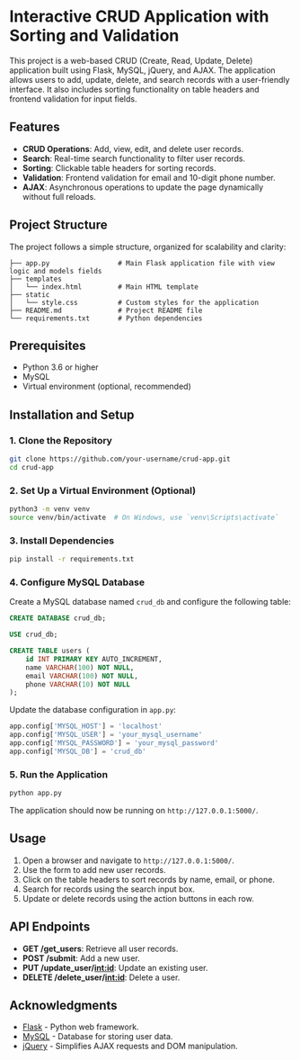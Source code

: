 
# Interactive CRUD Application with Sorting and Validation

This project is a web-based CRUD (Create, Read, Update, Delete) application built using Flask, MySQL, jQuery, and AJAX. The application allows users to add, update, delete, and search records with a user-friendly interface. It also includes sorting functionality on table headers and frontend validation for input fields.

## Features
- **CRUD Operations**: Add, view, edit, and delete user records.
- **Search**: Real-time search functionality to filter user records.
- **Sorting**: Clickable table headers for sorting records.
- **Validation**: Frontend validation for email and 10-digit phone number.
- **AJAX**: Asynchronous operations to update the page dynamically without full reloads.

## Project Structure
The project follows a simple structure, organized for scalability and clarity:

```
├── app.py                 # Main Flask application file with view logic and models fields
├── templates
│   └── index.html         # Main HTML template
├── static
│   └── style.css          # Custom styles for the application
├── README.md              # Project README file
└── requirements.txt       # Python dependencies
```

## Prerequisites
- Python 3.6 or higher
- MySQL
- Virtual environment (optional, recommended)

## Installation and Setup

### 1. Clone the Repository

```bash
git clone https://github.com/your-username/crud-app.git
cd crud-app
```

### 2. Set Up a Virtual Environment (Optional)

```bash
python3 -m venv venv
source venv/bin/activate  # On Windows, use `venv\Scripts\activate`
```

### 3. Install Dependencies

```bash
pip install -r requirements.txt
```

### 4. Configure MySQL Database
Create a MySQL database named `crud_db` and configure the following table:

```sql
CREATE DATABASE crud_db;

USE crud_db;

CREATE TABLE users (
    id INT PRIMARY KEY AUTO_INCREMENT,
    name VARCHAR(100) NOT NULL,
    email VARCHAR(100) NOT NULL,
    phone VARCHAR(10) NOT NULL
);
```

Update the database configuration in `app.py`:

```python
app.config['MYSQL_HOST'] = 'localhost'
app.config['MYSQL_USER'] = 'your_mysql_username'
app.config['MYSQL_PASSWORD'] = 'your_mysql_password'
app.config['MYSQL_DB'] = 'crud_db'
```

### 5. Run the Application

```bash
python app.py
```

The application should now be running on `http://127.0.0.1:5000/`.

## Usage
1. Open a browser and navigate to `http://127.0.0.1:5000/`.
2. Use the form to add new user records.
3. Click on the table headers to sort records by name, email, or phone.
4. Search for records using the search input box.
5. Update or delete records using the action buttons in each row.

## API Endpoints

- **GET /get_users**: Retrieve all user records.
- **POST /submit**: Add a new user.
- **PUT /update_user/<int:id>**: Update an existing user.
- **DELETE /delete_user/<int:id>**: Delete a user.


## Acknowledgments
- [Flask](https://flask.palletsprojects.com/) - Python web framework.
- [MySQL](https://www.mysql.com/) - Database for storing user data.
- [jQuery](https://jquery.com/) - Simplifies AJAX requests and DOM manipulation.

